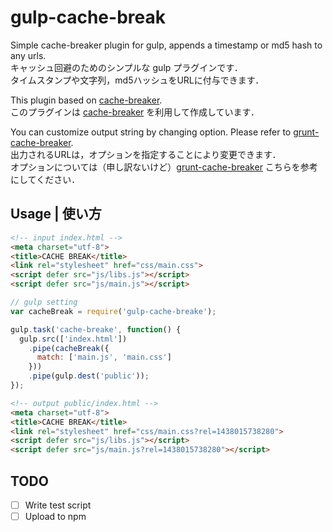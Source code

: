 # gulp-cache-break

Simple cache-breaker plugin for gulp, appends a timestamp or md5 hash to any urls.  
キャッシュ回避のためのシンプルな gulp プラグインです．  
タイムスタンプや文字列，md5ハッシュをURLに付与できます．

This plugin based on [cache-breaker](https://github.com/shakyShane/cache-breaker).  
このプラグインは [cache-breaker](https://github.com/shakyShane/cache-breaker) を利用して作成しています．

You can customize output string by changing option. Please refer to [grunt-cache-breaker](https://github.com/shakyShane/grunt-cache-breaker).  
出力されるURLは，オプションを指定することにより変更できます．  
オプションについては（申し訳ないけど）[grunt-cache-breaker](https://github.com/shakyShane/grunt-cache-breaker) こちらを参考にしてください．

## Usage | 使い方

```html
<!-- input index.html -->
<meta charset="utf-8">
<title>CACHE BREAK</title>
<link rel="stylesheet" href="css/main.css">
<script defer src="js/libs.js"></script>
<script defer src="js/main.js"></script>
```

```js
// gulp setting
var cacheBreak = require('gulp-cache-breake');

gulp.task('cache-breake', function() {
  gulp.src(['index.html'])
    .pipe(cacheBreak({
      match: ['main.js', 'main.css']
    }))
    .pipe(gulp.dest('public'));
});
```

```html
<!-- output public/index.html -->
<meta charset="utf-8">
<title>CACHE BREAK</title>
<link rel="stylesheet" href="css/main.css?rel=1438015738280">
<script defer src="js/libs.js"></script>
<script defer src="js/main.js?rel=1438015738280"></script>
```

## TODO

- [ ] Write test script
- [ ] Upload to npm